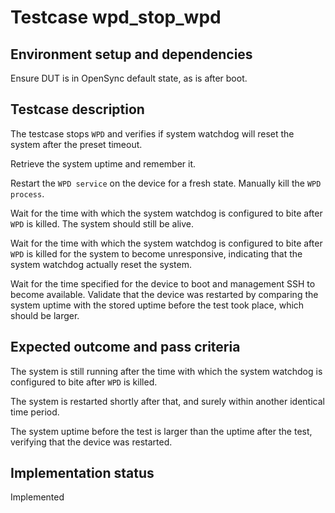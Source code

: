 # Testcase wpd_stop_wpd

## Environment setup and dependencies

Ensure DUT is in OpenSync default state, as is after boot.

## Testcase description

The testcase stops `WPD` and verifies if system watchdog will reset the system after the preset timeout.

Retrieve the system uptime and remember it.

Restart the `WPD service` on the device for a fresh state. Manually kill the `WPD process`.

Wait for the time with which the system watchdog is configured to bite after `WPD` is killed. The system should still be
alive.

Wait for the time with which the system watchdog is configured to bite after `WPD` is killed for the system to become
unresponsive, indicating that the system watchdog actually reset the system.

Wait for the time specified for the device to boot and management SSH to become available. Validate that the device was
restarted by comparing the system uptime with the stored uptime before the test took place, which should be larger.

## Expected outcome and pass criteria

The system is still running after the time with which the system watchdog is configured to bite after `WPD` is killed.

The system is restarted shortly after that, and surely within another identical time period.

The system uptime before the test is larger than the uptime after the test, verifying that the device was restarted.

## Implementation status

Implemented
